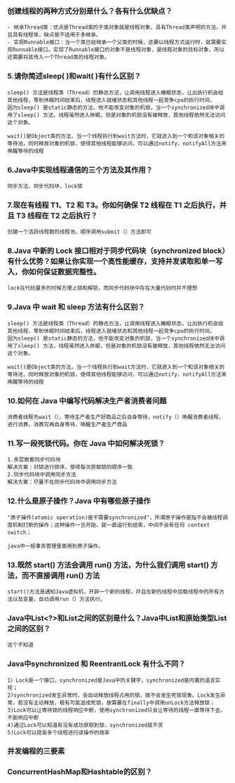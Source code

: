 ### 创建线程的两种方式分别是什么？各有什么优缺点？

```
- 继承Thread类：优点是Thread类的子类对象就是线程对象，具有Thread类声明的方法，并且具有线程体，缺点是不适用于多继承。
- 实现Runnable接口：当一个类已经继承一个父类的时候，还要以线程方式运行时，就需要实现Runnable接口。实现了Runnable接口的对象不是线程对象，是线程对象的目标对象，所以还需要将其传入一个Thread类的线程对象。
```



### 5.请你简述sleep( )和wait( )有什么区别？

```
sleep() 方法是线程类（Thread）的静态方法，让调用线程进入睡眠状态，让出执行机会给其他线程，等到休眠时间结束后，线程进入就绪状态和其他线程一起竞争cpu的执行时间。
因为sleep() 是static静态的方法，他不能改变对象的机锁，当一个synchronized块中调用了sleep() 方法，线程虽然进入休眠，但是对象的机锁没有被释放，其他线程依然无法访问这个对象。

wait()是Object类的方法，当一个线程执行到wait方法时，它就进入到一个和该对象相关的等待池，同时释放对象的机锁，使得其他线程能够访问，可以通过notify，notifyAll方法来唤醒等待的线程
```



### 6.Java中实现线程通信的三个方法及其作用？

```
同步方法，同步代码块，lock锁
```



### 7.现在有线程 T1、T2 和 T3。你如何确保 T2 线程在 T1 之后执行，并且 T3 线程在 T2 之后执行？

```
创建一个活跃线程数的线程池，顺序调用submit（）方法即可
```



### 8.Java 中新的 Lock 接口相对于同步代码块（synchronized block）有什么优势？如果让你实现一个高性能缓存，支持并发读取和单一写入，你如何保证数据完整性。

```
lock在代码量多的时候方便上锁和解锁，而同步代码块中存在大量代码时并不理想
```



### 9.Java 中 wait 和 sleep 方法有什么区别？

```
sleep() 方法是线程类（Thread）的静态方法，让调用线程进入睡眠状态，让出执行机会给其他线程，等到休眠时间结束后，线程进入就绪状态和其他线程一起竞争cpu的执行时间。
因为sleep() 是static静态的方法，他不能改变对象的机锁，当一个synchronized块中调用了sleep() 方法，线程虽然进入休眠，但是对象的机锁没有被释放，其他线程依然无法访问这个对象。

wait()是Object类的方法，当一个线程执行到wait方法时，它就进入到一个和该对象相关的等待池，同时释放对象的机锁，使得其他线程能够访问，可以通过notify，notifyAll方法来唤醒等待的线程
```





### 10.如何在 Java 中编写代码解决生产者消费者问题

```
消费者线程先wait（），等待生产者生产好商品之后自身等待，notify（）唤醒消费者线程，进行消费，消费完再自身等待，唤醒生产者生产商品
```



### 11.写一段死锁代码。你在 Java 中如何解决死锁？

```
1.多层嵌套同步代码块
解决方案：对锁进行排序，使得每次获取锁的顺序一致
2.同步代码块中调用同步方法
解决方案：尽量不在同步代码块中调用同步方法
```



### 12.什么是原子操作？Java 中有哪些原子操作

```
"原子操作(atomic operation)是不需要synchronized"，所谓原子操作是指不会被线程调度机制打断的操作；这种操作一旦开始，就一直运行到结束，中间不会有任何 context switch；

java中一般事务管理里面用到原子操作。
```



### 13.既然 start() 方法会调用 run() 方法，为什么我们调用 start() 方法，而不直接调用 run() 方法

```
start()方法是通知Java虚拟机，开辟一个新的线程，并且在新的线程中加载线程中的所有方法以及变量，自动调用run（）方法执行。
```

### Java中List<?>和List之间的区别是什么？Java中List和原始类型List之间的区别？

```
这个不知道
```



### Java中synchronized 和 ReentrantLock 有什么不同？

```
1）Lock是一个接口，synchronized是Java中的关键字，synchronized是内置的语言实现；
2)synchronized发生异常时，会自动释放线程占用的锁，故不会发生死锁现象。Lock发生异常，若没有主动释放，极有可能造成死锁，故需要在finally中调用unLock方法释放锁；
3)Lock可以让等待锁的线程响应中断，使用synchronized只会让等待的线程一直等待下去，不能响应中断
4)通过Lock可以知道有没有成功获取到锁，synchronized就不灵
5)Lock可以提高多个线程进行读操作的效率
```



### 并发编程的三要素

### ConcurrentHashMap和Hashtable的区别？